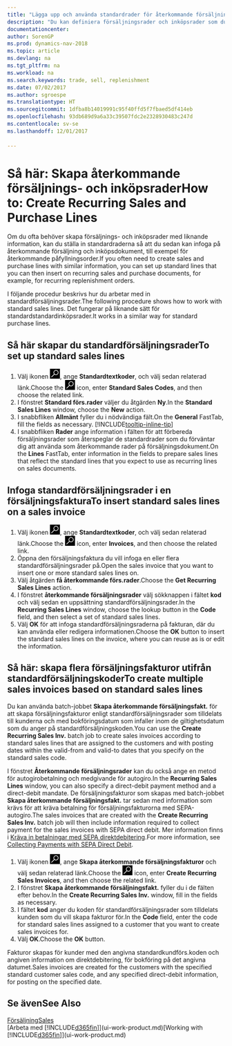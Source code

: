 ```yaml
---
title: "Lägga upp och använda standardrader för återkommande försäljning och inköp"
description: "Du kan definiera försäljningsrader och inköpsrader som du gör ofta och infoga dem på försäljnings- och inköpsdokument för att snabbt fylla i raderna med standardinformationen."
documentationcenter: 
author: SorenGP
ms.prod: dynamics-nav-2018
ms.topic: article
ms.devlang: na
ms.tgt_pltfrm: na
ms.workload: na
ms.search.keywords: trade, sell, replenishment
ms.date: 07/02/2017
ms.author: sgroespe
ms.translationtype: HT
ms.sourcegitcommit: 1dfba8b14019991c95f40ffd5f7fbaed5df414eb
ms.openlocfilehash: 93db689d9a6a33c39507fdc2e2328930483c247d
ms.contentlocale: sv-se
ms.lasthandoff: 12/01/2017

---
```

# <a name="how-to-create-recurring-sales-and-purchase-lines"></a><span data-ttu-id="1d918-103">Så här: Skapa återkommande försäljnings- och inköpsrader</span><span class="sxs-lookup"><span data-stu-id="1d918-103">How to: Create Recurring Sales and Purchase Lines</span></span>
<span data-ttu-id="1d918-104">Om du ofta behöver skapa försäljnings- och inköpsrader med liknande information, kan du ställa in standardraderna så att du sedan kan infoga på återkommande försäljning och inköpsdokument, till exempel för återkommande påfyllningsorder.</span><span class="sxs-lookup"><span data-stu-id="1d918-104">If you often need to create sales and purchase lines with similar information, you can set up standard lines that you can then insert on recurring sales and purchase documents, for example, for recurring replenishment orders.</span></span>  

<span data-ttu-id="1d918-105">I följande procedur beskrivs hur du arbetar med in standardförsäljningsrader.</span><span class="sxs-lookup"><span data-stu-id="1d918-105">The following procedure shows how to work with standard sales lines.</span></span> <span data-ttu-id="1d918-106">Det fungerar på liknande sätt för standardstandardinköpsrader.</span><span class="sxs-lookup"><span data-stu-id="1d918-106">It works in a similar way for standard purchase lines.</span></span>  

## <a name="to-set-up-standard-sales-lines"></a><span data-ttu-id="1d918-107">Så här skapar du standardförsäljningsrader</span><span class="sxs-lookup"><span data-stu-id="1d918-107">To set up standard sales lines</span></span>  
1. <span data-ttu-id="1d918-108">Välj ikonen ![Söka efter sida eller rapport](media/ui-search/search_small.png "ikonen Söka efter sida eller rapport"), ange **Standardtextkoder**, och välj sedan relaterad länk.</span><span class="sxs-lookup"><span data-stu-id="1d918-108">Choose the ![Search for Page or Report](media/ui-search/search_small.png "Search for Page or Report icon") icon, enter **Standard Sales Codes**, and then choose the related link.</span></span>  
2. <span data-ttu-id="1d918-109">I fönstret **Standard förs.rader** väljer du åtgärden **Ny**.</span><span class="sxs-lookup"><span data-stu-id="1d918-109">In the **Standard Sales Lines** window, choose the **New** action.</span></span>  
3. <span data-ttu-id="1d918-110">I snabbfliken **Allmänt** fyller du i nödvändiga fält.</span><span class="sxs-lookup"><span data-stu-id="1d918-110">On the **General** FastTab, fill the fields as necessary.</span></span> [!INCLUDE[tooltip-inline-tip](includes/tooltip-inline-tip_md.md)]  
4. <span data-ttu-id="1d918-111">I snabbfliken **Rader** ange information i fälten för att förbereda försäljningsrader som återspeglar de standardrader som du förväntar dig att använda som återkommande rader på försäljningsdokument.</span><span class="sxs-lookup"><span data-stu-id="1d918-111">On the **Lines** FastTab, enter information in the fields to prepare sales lines that reflect the standard lines that you expect to use as recurring lines on sales documents.</span></span>  

## <a name="to-insert-standard-sales-lines-on-a-sales-invoice"></a><span data-ttu-id="1d918-112">Infoga standardförsäljningsrader i en försäljningsfaktura</span><span class="sxs-lookup"><span data-stu-id="1d918-112">To insert standard sales lines on a sales invoice</span></span>
1. <span data-ttu-id="1d918-113">Välj ikonen ![Söka efter sida eller rapport](media/ui-search/search_small.png "ikonen Söka efter sida eller rapport"), ange **Standardtextkoder**, och välj sedan relaterad länk.</span><span class="sxs-lookup"><span data-stu-id="1d918-113">Choose the ![Search for Page or Report](media/ui-search/search_small.png "Search for Page or Report icon") icon, enter **Invoices**, and then choose the related link.</span></span>
2. <span data-ttu-id="1d918-114">Öppna den försäljningsfaktura du vill infoga en eller flera standardförsäljningsrader på.</span><span class="sxs-lookup"><span data-stu-id="1d918-114">Open the sales invoice that you want to insert one or more standard sales lines on.</span></span>
3. <span data-ttu-id="1d918-115">Välj åtgärden **få återkommande förs.rader**.</span><span class="sxs-lookup"><span data-stu-id="1d918-115">Choose the **Get Recurring Sales Lines** action.</span></span>
4. <span data-ttu-id="1d918-116">I fönstret **återkommande försäljningsrader** välj sökknappen i fältet **kod** och välj sedan en uppsättning standardförsäljningsrader.</span><span class="sxs-lookup"><span data-stu-id="1d918-116">In the **Recurring Sales Lines** window, choose the lookup button in the **Code** field, and then select a set of standard sales lines.</span></span>
5. <span data-ttu-id="1d918-117">Välj **OK** för att infoga standardförsäljningsraderna på fakturan, där du kan använda eller redigera informationen.</span><span class="sxs-lookup"><span data-stu-id="1d918-117">Choose the **OK** button to insert the standard sales lines on the invoice, where you can reuse as is or edit the information.</span></span>

## <a name="to-create-multiple-sales-invoices-based-on-standard-sales-lines"></a><span data-ttu-id="1d918-118">Så här: skapa flera försäljningsfakturor utifrån standardförsäljningskoder</span><span class="sxs-lookup"><span data-stu-id="1d918-118">To create multiple sales invoices based on standard sales lines</span></span>
<span data-ttu-id="1d918-119">Du kan använda batch-jobbet **Skapa återkommande försäljningsfakt.** för att skapa försäljningsfakturor enligt standardförsäljningsrader som tilldelats till kunderna och med bokföringsdatum som infaller inom de giltighetsdatum som du anger på standardförsäljningskoden.</span><span class="sxs-lookup"><span data-stu-id="1d918-119">You can use the **Create Recurring Sales Inv.** batch job to create sales invoices according to standard sales lines that are assigned to the customers and with posting dates within the valid-from and valid-to dates that you specify on the standard sales code.</span></span>

<span data-ttu-id="1d918-120">I fönstret **Återkommande försäljningsrader** kan du också ange en metod för autogirobetalning och medgivande för autogiro.</span><span class="sxs-lookup"><span data-stu-id="1d918-120">In the **Recurring Sales Lines** window, you can also specify a direct-debit payment method and a direct-debit mandate.</span></span> <span data-ttu-id="1d918-121">De försäljningsfakturor som skapas med batch-jobbet **Skapa återkommande försäljningsfakt.** tar sedan med information som krävs för att kräva betalning för försäljningsfakturorna med SEPA-autogiro.</span><span class="sxs-lookup"><span data-stu-id="1d918-121">The sales invoices that are created with the **Create Recurring Sales Inv.** batch job will then include information required to collect payment for the sales invoices with SEPA direct debit.</span></span> <span data-ttu-id="1d918-122">Mer information finns i [Kräva in betalningar med SEPA direktdebitering](finance-collect-payments-with-sepa-direct-debit.md).</span><span class="sxs-lookup"><span data-stu-id="1d918-122">For more information, see [Collecting Payments with SEPA Direct Debit](finance-collect-payments-with-sepa-direct-debit.md).</span></span>

1. <span data-ttu-id="1d918-123">Välj ikonen ![söka efter sida eller rapport](media/ui-search/search_small.png "ikonen söka efter sida eller rapport"), ange **Skapa återkommande försäljningsfakturor** och välj sedan relaterad länk.</span><span class="sxs-lookup"><span data-stu-id="1d918-123">Choose the ![Search for Page or Report](media/ui-search/search_small.png "Search for Page or Report icon") icon, enter **Create Recurring Sales Invoices**, and then choose the related link.</span></span>
2. <span data-ttu-id="1d918-124">I fönstret **Skapa återkommande försäljningsfakt.** fyller du i de fälten efter behov.</span><span class="sxs-lookup"><span data-stu-id="1d918-124">In the **Create Recurring Sales Inv.** window, fill in the fields as necessary.</span></span>
3. <span data-ttu-id="1d918-125">I fältet **kod** anger du koden för standardförsäljningsrader som tilldelats kunden som du vill skapa fakturor för.</span><span class="sxs-lookup"><span data-stu-id="1d918-125">In the **Code** field, enter the code for standard sales lines assigned to a customer that you want to create sales invoices for.</span></span>
4. <span data-ttu-id="1d918-126">Välj **OK**.</span><span class="sxs-lookup"><span data-stu-id="1d918-126">Choose the **OK** button.</span></span>

<span data-ttu-id="1d918-127">Fakturor skapas för kunder med den angivna standardkundförs.koden och angiven information om direktdebitering, för bokföring på det angivna datumet.</span><span class="sxs-lookup"><span data-stu-id="1d918-127">Sales invoices are created for the customers with the specified standard customer sales code, and any specified direct-debit information, for posting on the specified date.</span></span>

## <a name="see-also"></a><span data-ttu-id="1d918-128">Se även</span><span class="sxs-lookup"><span data-stu-id="1d918-128">See Also</span></span>  
[<span data-ttu-id="1d918-129">Försäljning</span><span class="sxs-lookup"><span data-stu-id="1d918-129">Sales</span></span>](sales-manage-sales.md)  
<span data-ttu-id="1d918-130">[Arbeta med [!INCLUDE[d365fin](includes/d365fin_md.md)]](ui-work-product.md)</span><span class="sxs-lookup"><span data-stu-id="1d918-130">[Working with [!INCLUDE[d365fin](includes/d365fin_md.md)]](ui-work-product.md)</span></span>

